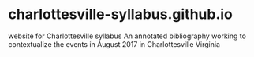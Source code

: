 # charlottesville-syllabus.github.io
website for Charlottesville syllabus
An annotated bibliography working to contextualize the events in August 2017 in Charlottesville Virginia
